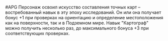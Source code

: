 #APG
Персонаж освоил искусство составления точных карт – востребованный навык в эту эпоху исследований. Он или она получает бонус +1 при проверках на ориентацию и определение местоположения как на поверхности, так и в Подземном мире. Навык "Картограф" можно получить несколько раз, до максимального бонуса +3 при соответствующих проверках.